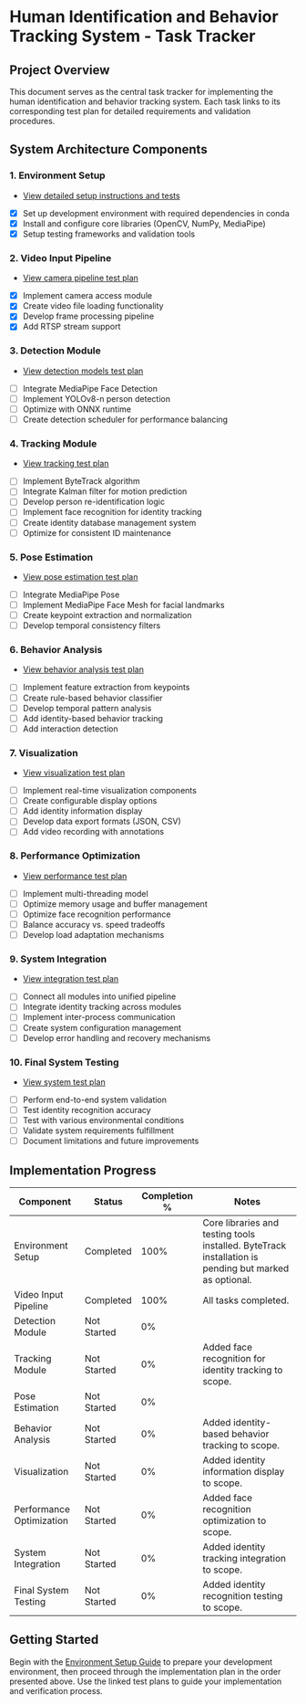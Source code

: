 # Human Identification and Behavior Tracking System - Task Tracker

## Project Overview

This document serves as the central task tracker for implementing the human identification and behavior tracking system. Each task links to its corresponding test plan for detailed requirements and validation procedures.

## System Architecture Components

### 1. Environment Setup
- [View detailed setup instructions and tests](test_setup.md)
- [x] Set up development environment with required dependencies in conda
- [x] Install and configure core libraries (OpenCV, NumPy, MediaPipe)
- [x] Setup testing frameworks and validation tools

### 2. Video Input Pipeline
- [View camera pipeline test plan](test_camera_pipeline.md)
- [x] Implement camera access module
- [x] Create video file loading functionality
- [x] Develop frame processing pipeline
- [x] Add RTSP stream support

### 3. Detection Module
- [View detection models test plan](test_detection_models.md)
- [ ] Integrate MediaPipe Face Detection
- [ ] Implement YOLOv8-n person detection
- [ ] Optimize with ONNX runtime
- [ ] Create detection scheduler for performance balancing

### 4. Tracking Module
- [View tracking test plan](test_tracking.md)
- [ ] Implement ByteTrack algorithm
- [ ] Integrate Kalman filter for motion prediction
- [ ] Develop person re-identification logic
- [ ] Implement face recognition for identity tracking
- [ ] Create identity database management system
- [ ] Optimize for consistent ID maintenance

### 5. Pose Estimation
- [View pose estimation test plan](test_pose_estimation.md)
- [ ] Integrate MediaPipe Pose
- [ ] Implement MediaPipe Face Mesh for facial landmarks
- [ ] Create keypoint extraction and normalization
- [ ] Develop temporal consistency filters

### 6. Behavior Analysis
- [View behavior analysis test plan](test_behavior_analysis.md)
- [ ] Implement feature extraction from keypoints
- [ ] Create rule-based behavior classifier
- [ ] Develop temporal pattern analysis
- [ ] Add identity-based behavior tracking
- [ ] Add interaction detection

### 7. Visualization
- [View visualization test plan](test_visualization.md)
- [ ] Implement real-time visualization components
- [ ] Create configurable display options
- [ ] Add identity information display
- [ ] Develop data export formats (JSON, CSV)
- [ ] Add video recording with annotations

### 8. Performance Optimization
- [View performance test plan](test_performance.md)
- [ ] Implement multi-threading model
- [ ] Optimize memory usage and buffer management
- [ ] Optimize face recognition performance
- [ ] Balance accuracy vs. speed tradeoffs
- [ ] Develop load adaptation mechanisms

### 9. System Integration
- [View integration test plan](test_integration.md)
- [ ] Connect all modules into unified pipeline
- [ ] Integrate identity tracking across modules
- [ ] Implement inter-process communication
- [ ] Create system configuration management
- [ ] Develop error handling and recovery mechanisms

### 10. Final System Testing
- [View system test plan](test_system.md)
- [ ] Perform end-to-end system validation
- [ ] Test identity recognition accuracy
- [ ] Test with various environmental conditions
- [ ] Validate system requirements fulfillment
- [ ] Document limitations and future improvements

## Implementation Progress

| Component | Status | Completion % | Notes |
|-----------|--------|--------------|-------|
| Environment Setup | Completed | 100% | Core libraries and testing tools installed. ByteTrack installation is pending but marked as optional. |
| Video Input Pipeline | Completed | 100% | All tasks completed. |
| Detection Module | Not Started | 0% | |
| Tracking Module | Not Started | 0% | Added face recognition for identity tracking to scope. |
| Pose Estimation | Not Started | 0% | |
| Behavior Analysis | Not Started | 0% | Added identity-based behavior tracking to scope. |
| Visualization | Not Started | 0% | Added identity information display to scope. |
| Performance Optimization | Not Started | 0% | Added face recognition optimization to scope. |
| System Integration | Not Started | 0% | Added identity tracking integration to scope. |
| Final System Testing | Not Started | 0% | Added identity recognition testing to scope. |

## Getting Started

Begin with the [Environment Setup Guide](../docs/environment_setup.md) to prepare your development environment, then proceed through the implementation plan in the order presented above. Use the linked test plans to guide your implementation and verification process. 
